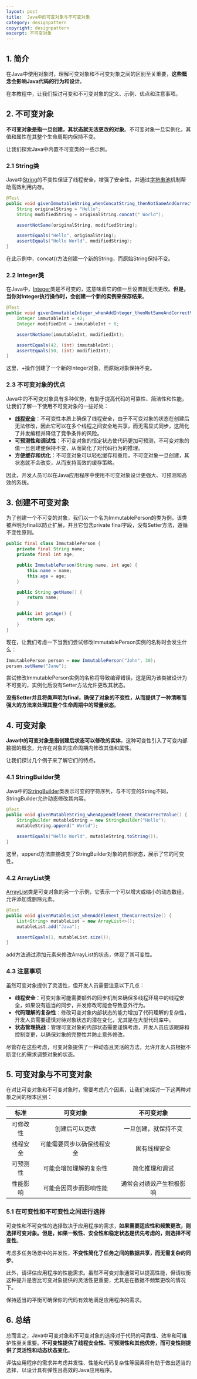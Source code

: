 ```yaml
---
layout: post
title:  Java中的可变对象与不可变对象
category: designpattern
copyright: designpattern
excerpt: 不可变对象
---
```


## 1. 简介

在Java中使用对象时，理解可变对象和不可变对象之间的区别至关重要，**这些概念会影响Java代码的行为和设计**。

在本教程中，让我们探讨可变和不可变对象的定义、示例、优点和注意事项。

## 2. 不可变对象

**不可变对象是指一旦创建，其状态就无法更改的对象**。不可变对象一旦实例化，其值和属性在其整个生命周期内保持不变。

让我们探索Java中内置不可变类的一些示例。

### 2.1 String类

Java中[String](https://www.baeldung.com/java-string)的不变性保证了线程安全，增强了安全性，并通过[字符串池](https://www.baeldung.com/java-string-pool)机制帮助高效利用内存。

```java
@Test
public void givenImmutableString_whenConcatString_thenNotSameAndCorrectValues() {
    String originalString = "Hello";
    String modifiedString = originalString.concat(" World");

    assertNotSame(originalString, modifiedString);

    assertEquals("Hello", originalString);
    assertEquals("Hello World", modifiedString);
}
```

在此示例中，concat()方法创建一个新的String，而原始String保持不变。

### 2.2 Integer类

在Java中，[Integer](https://www.baeldung.com/java-number-of-digits-in-int)类是不可变的，这意味着它的值一旦设置就无法更改。**但是，当你对Integer执行操作时，会创建一个新的实例来保存结果**。

```java
@Test
public void givenImmutableInteger_whenAddInteger_thenNotSameAndCorrectValue() {
    Integer immutableInt = 42;
    Integer modifiedInt = immutableInt + 8;

    assertNotSame(immutableInt, modifiedInt);

    assertEquals(42, (int) immutableInt);
    assertEquals(50, (int) modifiedInt);
}
```

这里，+操作创建了一个新的Integer对象，而原始对象保持不变。

### 2.3 不可变对象的优点

Java中的不可变对象具有多种优势，有助于提高代码的可靠性、简洁性和性能，让我们了解一下使用不可变对象的一些好处：

- **[线程安全](https://www.baeldung.com/java-thread-safety)**：不可变性本质上确保了线程安全，由于不可变对象的状态在创建后无法修改，因此它可以在多个线程之间安全地共享，而无需显式同步，这简化了并发编程并降低了竞争条件的风险。
- **可预测性和调试性**：不可变对象的恒定状态使代码更加可预测，不可变对象的值一旦创建便保持不变，从而简化了对代码行为的推理。
- **方便缓存和优化**：不可变对象可以轻松缓存和重用，不可变对象一旦创建，其状态就不会改变，从而支持高效的缓存策略。

因此，开发人员可以在Java应用程序中使用不可变对象设计更强大、可预测和高效的系统。

## 3. 创建不可变对象

为了创建一个不可变的对象，我们以一个名为ImmutablePerson的类为例，该类被声明为final以防止扩展，并且它包含private final字段，没有Setter方法，遵循不变性原则。

```java
public final class ImmutablePerson {
    private final String name;
    private final int age;

    public ImmutablePerson(String name, int age) {
        this.name = name;
        this.age = age;
    }

    public String getName() {
        return name;
    }

    public int getAge() {
        return age;
    }
}
```

现在，让我们考虑一下当我们尝试修改ImmutablePerson实例的名称时会发生什么：

```java
ImmutablePerson person = new ImmutablePerson("John", 30);
person.setName("Jane");
```

尝试修改ImmutablePerson实例的名称将导致编译错误，这是因为该类被设计为不可变的，实例化后没有Setter方法允许更改其状态。

**没有Setter并且将类声明为final，确保了对象的不变性，从而提供了一种清晰而强大的方法来处理其整个生命周期中的常量状态**。

## 4. 可变对象

**Java中的可变对象是指创建后状态可以修改的实体**，这种可变性引入了可变内部数据的概念，允许在对象的生命周期内修改其值和属性。

让我们探讨几个例子来了解它们的特点。

### 4.1 StringBuilder类

Java中的[StringBuilder](https://www.baeldung.com/java-string-builder-string-buffer)类表示可变的字符序列，与不可变的String不同，StringBuilder允许动态修改其内容。

```java
@Test
public void givenMutableString_whenAppendElement_thenCorrectValue() {
    StringBuilder mutableString = new StringBuilder("Hello");
    mutableString.append(" World");

    assertEquals("Hello World", mutableString.toString());
}
```

这里，append方法直接改变了StringBuilder对象的内部状态，展示了它的可变性。

### 4.2 ArrayList类

[ArrayList](https://www.baeldung.com/java-arraylist)类是可变对象的另一个示例，它表示一个可以增大或缩小的动态数组，允许添加或删除元素。

```java
@Test
public void givenMutableList_whenAddElement_thenCorrectSize() {
    List<String> mutableList = new ArrayList<>();
    mutableList.add("Java");

    assertEquals(1, mutableList.size());
}
```

add方法通过添加元素来修改ArrayList的状态，体现了其可变性。

### 4.3 注意事项

虽然可变对象提供了灵活性，但开发人员需要注意以下几点：

- **线程安全**：可变对象可能需要额外的同步机制来确保多线程环境中的线程安全，如果没有适当的同步，并发修改可能会导致意外行为。
- **代码理解的复杂性**：修改可变对象内部状态的能力增加了代码理解的复杂性，开发人员需要谨慎对待对象状态的潜在变化，尤其是在大型代码库中。
- **状态管理挑战**：管理可变对象的内部状态需要谨慎考虑，开发人员应该跟踪和控制变更，以确保对象的完整性并防止意外修改。

尽管存在这些考虑，可变对象提供了一种动态且灵活的方法，允许开发人员根据不断变化的需求调整对象的状态。

## 5. 可变对象与不可变对象

在对比可变对象和不可变对象时，需要考虑几个因素，让我们来探讨一下这两种对象之间的根本区别：

|     标准|          可变对象|        不可变对象|
| :----------: | :------------------------: | :----------------------: |
| 可修改性|       创建后可以更改|   一旦创建，就保持不变|
| 线程安全| 可能需要同步以确保线程安全|       固有线程安全|
| 可预测性|   可能会增加理解的复杂性|      简化推理和调试|
| 性能影响|   可能会因同步而影响性能| 通常会对绩效产生积极影响|

### 5.1 在可变性和不可变性之间进行选择

可变性和不可变性的选择取决于应用程序的需求，**如果需要适应性和频繁更改，则选择可变对象。但是，如果一致性、安全性和稳定状态是优先考虑的，则选择不可变性**。

考虑多任务场景中的并发性，**不变性简化了任务之间的数据共享，而无需复杂的同步**。

此外，请评估应用程序的性能需求。虽然不可变对象通常可以提高性能，但请权衡这种提升是否比可变对象提供的灵活性更重要，尤其是在数据不频繁更改的情况下。

保持适当的平衡可确保你的代码有效地满足应用程序的需求。

## 6. 总结

总而言之，Java中可变对象和不可变对象的选择对于代码的可靠性、效率和可维护性至关重要。**不可变性提供了线程安全性、可预测性和其他优势，而可变性则提供了灵活性和动态状态变化**。

评估应用程序的需求并考虑并发性、性能和代码复杂性等因素将有助于做出适当的选择，以设计具有弹性且高效的Java应用程序。